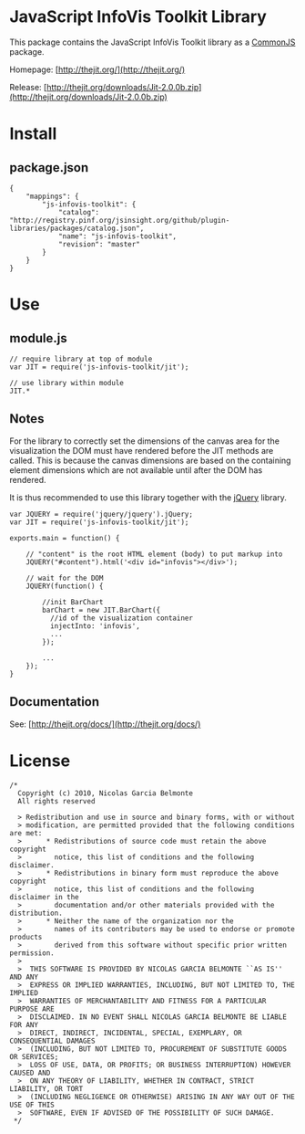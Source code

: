 JavaScript InfoVis Toolkit Library
==================================

This package contains the JavaScript InfoVis Toolkit library as a [CommonJS](http://www.commonjs.org/) package.

Homepage: [http://thejit.org/](http://thejit.org/)

Release: [http://thejit.org/downloads/Jit-2.0.0b.zip](http://thejit.org/downloads/Jit-2.0.0b.zip)


Install
=======

package.json
------------

    {
        "mappings": {
            "js-infovis-toolkit": {
                "catalog": "http://registry.pinf.org/jsinsight.org/github/plugin-libraries/packages/catalog.json",
                "name": "js-infovis-toolkit",
                "revision": "master"
            }
        }
    }


Use
===

module.js
---------

    // require library at top of module
    var JIT = require('js-infovis-toolkit/jit');

    // use library within module
    JIT.*

Notes
-----

For the library to correctly set the dimensions of the canvas area for the visualization the DOM must have rendered before
the JIT methods are called. This is because the canvas dimensions are based on the containing element dimensions which are not available until after
the DOM has rendered.

It is thus recommended to use this library together with the [jQuery](http://github.com/insight/plugin-libraries/blob/master/packages/jquery/) library.
    
    var JQUERY = require('jquery/jquery').jQuery;
    var JIT = require('js-infovis-toolkit/jit');
    
    exports.main = function() {
    
        // "content" is the root HTML element (body) to put markup into
        JQUERY("#content").html('<div id="infovis"></div>');
    
        // wait for the DOM
        JQUERY(function() {
        
            //init BarChart
            barChart = new JIT.BarChart({
              //id of the visualization container
              injectInto: 'infovis',
              ...
            });
            
            ...
        });    
    }


Documentation
-------------

See: [http://thejit.org/docs/](http://thejit.org/docs/)


License
=======

    /*
      Copyright (c) 2010, Nicolas Garcia Belmonte
      All rights reserved
    
      > Redistribution and use in source and binary forms, with or without
      > modification, are permitted provided that the following conditions are met:
      >      * Redistributions of source code must retain the above copyright
      >        notice, this list of conditions and the following disclaimer.
      >      * Redistributions in binary form must reproduce the above copyright
      >        notice, this list of conditions and the following disclaimer in the
      >        documentation and/or other materials provided with the distribution.
      >      * Neither the name of the organization nor the
      >        names of its contributors may be used to endorse or promote products
      >        derived from this software without specific prior written permission.
      >
      >  THIS SOFTWARE IS PROVIDED BY NICOLAS GARCIA BELMONTE ``AS IS'' AND ANY
      >  EXPRESS OR IMPLIED WARRANTIES, INCLUDING, BUT NOT LIMITED TO, THE IMPLIED
      >  WARRANTIES OF MERCHANTABILITY AND FITNESS FOR A PARTICULAR PURPOSE ARE
      >  DISCLAIMED. IN NO EVENT SHALL NICOLAS GARCIA BELMONTE BE LIABLE FOR ANY
      >  DIRECT, INDIRECT, INCIDENTAL, SPECIAL, EXEMPLARY, OR CONSEQUENTIAL DAMAGES
      >  (INCLUDING, BUT NOT LIMITED TO, PROCUREMENT OF SUBSTITUTE GOODS OR SERVICES;
      >  LOSS OF USE, DATA, OR PROFITS; OR BUSINESS INTERRUPTION) HOWEVER CAUSED AND
      >  ON ANY THEORY OF LIABILITY, WHETHER IN CONTRACT, STRICT LIABILITY, OR TORT
      >  (INCLUDING NEGLIGENCE OR OTHERWISE) ARISING IN ANY WAY OUT OF THE USE OF THIS
      >  SOFTWARE, EVEN IF ADVISED OF THE POSSIBILITY OF SUCH DAMAGE.
     */
